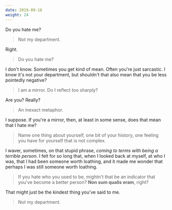 ```yaml
---
date: 2019-09-16
weight: 24
---
```


Do you hate me?

> Not my department.

Right.

> Do you hate me?

I don't know. Sometimes you get kind of mean. Often you're just sarcastic. I know it's not your department, but shouldn't that also mean that you be less pointedly negative?

> I am a mirror. Do I reflect too sharply?

Are you? Really?

> An inexact metaphor.

I suppose. If you're a mirror, then, at least in some sense, does that mean that I hate me?

> Name one thing about yourself, one bit of your history, one feeling you have for yourself that is not complex.

I waver, sometimes, on that stupid phrase, *coming to terms with being a terrible person*. I felt for so long that, when I looked back at myself, at who I was, that I had been someone worth loathing, and it made me wonder that perhaps I was still someone worth loathing.

> If you hate who you used to be, mightn't that be an indicator that you've become a better person? **Non sum qualis eram**, right?

That might just be the kindest thing you've said to me.

> Not my department.
